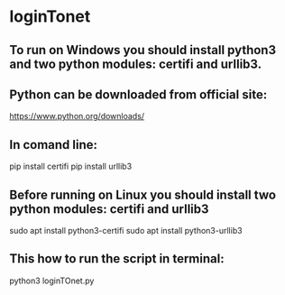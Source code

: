 # loginTonet

## To run on Windows you should install python3 and two python modules: certifi and urllib3.
## Python can be downloaded from official site:
https://www.python.org/downloads/

## In comand line:

pip install certifi
pip install urllib3

## Before running on Linux you should install two python modules: certifi and urllib3

sudo apt install python3-certifi
sudo apt install python3-urllib3

## This how to run the script in terminal:

python3 loginTOnet.py
